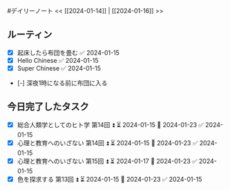 #デイリーノート
<< [[2024-01-14]] | [[2024-01-16]] >>
## ルーティン
- [x] 起床したら布団を畳む ✅ 2024-01-15
- [x] Hello Chinese ✅ 2024-01-15
- [x] Super Chinese ✅ 2024-01-15
- [-] 深夜1時になる前に布団に入る
## 今日完了したタスク
- [x] 総合人類学としてのヒト学 第14回 ⏫ ⏳ 2024-01-15 📅 2024-01-23 ✅ 2024-01-15
- [x] 心理と教育へのいざない 第14回 ⏫ ⏳ 2024-01-15 📅 2024-01-23 ✅ 2024-01-15
- [x] 心理と教育へのいざない 第15回 ⏫ ⏳ 2024-01-17 📅 2024-01-23 ✅ 2024-01-15
- [x] 色を探求する 第13回 ⏫ ⏳ 2024-01-15 📅 2024-01-23 ✅ 2024-01-15
